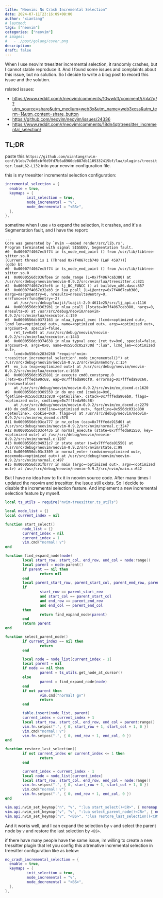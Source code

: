 ```yaml
---
title: "Neovim: No Crash Incremental Selection"
date: 2024-07-11T23:16:09+08:00
author: "xiantang"
# lastmod: 
tags: ["neovim"]
categories: ["neovim"]
# images:
#   - ./post/golang/cover.png
description:
draft: false
---
```



When I use neovim treesitter incremental selection, it randomly crashes, but I cannot stable reproduce it. And I found some issues and complaints about this issue, but no solution. So I decide to write a blog post to record this issue and the solution.

related issues:
* https://www.reddit.com/r/neovim/comments/10wwkft/comment/j7qla2q/?utm_source=share&utm_medium=web3x&utm_name=web3xcss&utm_term=1&utm_content=share_button
* https://github.com/neovim/neovim/issues/24336
* https://www.reddit.com/r/neovim/comments/18dn4qt/treesitter_incremental_selection/

## TL;DR

paste this `https://github.com/xiantang/nvim-conf/blob/7c0d6cbf6d9fd7b6a8960de887db1109332419bf/lua/plugins/treesitter.lua#L62-L132` into your neovim configuration file.


this is my treesitter incremental selection configuration:

```lua
incremental_selection = {
  enable = true,
  keymaps = {
          init_selection = true,
          node_incremental = "v",
          node_decremental = "<BS>",
  },
},

```


sometime when I use `v` to expand the selection, it crashes, and it's a Segmentation fault, and I have the report:

```shell
...
Core was generated by `nvim --embed render/src/lib.rs'.
Program terminated with signal SIGSEGV, Segmentation fault.
#0  0x00007f4067ec5f74 in ts_node_end_point () from /usr/lib/libtree-sitter.so.0
[Current thread is 1 (Thread 0x7f4067ccb740 (LWP 4597))]
(gdb) bt
#0  0x00007f4067ec5f74 in ts_node_end_point () from /usr/lib/libtree-sitter.so.0
#1  0x0000556dc036fbee in node_range (L=0x7f4067cab380) at /usr/src/debug/neovim/neovim-0.9.2/src/nvim/lua/treesitter.c:821
#2  0x00007f4067e1fef6 in lj_BC_FUNCC () at buildvm_x86.dasc:857
#3  0x00007f4067e32ab3 in lua_pcall (L=L@entry=0x7f4067cab380, nargs=nargs@entry=0, nresults=nresults@entry=0, errfunc=errfunc@entry=-2)
    at /usr/src/debug/luajit/luajit-2.0-4611e25/src/lj_api.c:1116
#4  0x0000556dc03639b1 in nlua_pcall (lstate=0x7f4067cab380, nargs=0, nresults=0) at /usr/src/debug/neovim/neovim-0.9.2/src/nvim/lua/executor.c:159
#5  0x0000556dc0373163 in nlua_typval_exec (lcmd=<optimized out>, lcmd_len=<optimized out>, name=<optimized out>, args=<optimized out>, argcount=0, special=false,
    ret_tv=0x0) at /usr/src/debug/neovim/neovim-0.9.2/src/nvim/lua/executor.c:1443
#6  0x0000556dc0374638 in nlua_typval_exec (ret_tv=0x0, special=false, argcount=0, args=0x0, name=0x556dc052730d ":lua", lcmd_len=<optimized out>,
    lcmd=0x556dc283d260 "require'nvim-treesitter.incremental_selection'.node_incremental()") at /usr/src/debug/neovim/neovim-0.9.2/src/nvim/memory.c:134
#7  ex_lua (eap=<optimized out>) at /usr/src/debug/neovim/neovim-0.9.2/src/nvim/lua/executor.c:1639
#8  0x0000556dc0515881 in execute_cmd0.constprop.0 (retv=0x7fffeda90c68, eap=0x7fffeda90cf0, errormsg=0x7fffeda90c60, preview=false)
    at /usr/src/debug/neovim/neovim-0.9.2/src/nvim/ex_docmd.c:1620
#9  0x0000556dc0309559 in do_one_cmd (cookie=0x0, fgetline=0x556dc031c830 <getexline>, cstack=0x7fffeda90eb0, flags=<optimized out>, cmdlinep=0x7fffeda90c58)
    at /usr/src/debug/neovim/neovim-0.9.2/src/nvim/ex_docmd.c:2279
#10 do_cmdline (cmdline=<optimized out>, fgetline=0x556dc031c830 <getexline>, cookie=0x0, flags=0) at /usr/src/debug/neovim/neovim-0.9.2/src/nvim/ex_docmd.c:578
#11 0x0000556dc03ca777 in nv_colon (cap=0x7fffeda915d0) at /usr/src/debug/neovim/neovim-0.9.2/src/nvim/normal.c:3247
#12 0x0000556dc03c4436 in normal_execute (state=0x7fffeda91550, key=<optimized out>) at /usr/src/debug/neovim/neovim-0.9.2/src/nvim/normal.c:1207
#13 0x0000556dc04931c7 in state_enter (s=0x7fffeda91550) at /usr/src/debug/neovim/neovim-0.9.2/src/nvim/state.c:99
#14 0x0000556dc03c3309 in normal_enter (cmdwin=<optimized out>, noexmode=<optimized out>) at /usr/src/debug/neovim/neovim-0.9.2/src/nvim/normal.c:497
#15 0x0000556dc01fb777 in main (argc=<optimized out>, argv=<optimized out>) at /usr/src/debug/neovim/neovim-0.9.2/src/nvim/main.c:642
```


But I have no idea how to fix it in neovim source code. After many times I updated the neovim and treesitter, the issue still exists. So I decide to disable the incremental selection feature. And implement a new incremental selection feature by myself. 

```lua
local ts_utils = require("nvim-treesitter.ts_utils")

local node_list = {}
local current_index = nil

function start_select()
        node_list = {}
        current_index = nil
        current_index = 1
        vim.cmd("normal! v")
end

function find_expand_node(node)
        local start_row, start_col, end_row, end_col = node:range()
        local parent = node:parent()
        if parent == nil then
                return nil
        end
        local parent_start_row, parent_start_col, parent_end_row, parent_end_col = parent:range()
        if
                start_row == parent_start_row
                and start_col == parent_start_col
                and end_row == parent_end_row
                and end_col == parent_end_col
        then
                return find_expand_node(parent)
        end
        return parent
end

function select_parent_node()
        if current_index == nil then
                return
        end

        local node = node_list[current_index - 1]
        local parent = nil
        if node == nil then
                parent = ts_utils.get_node_at_cursor()
        else
                parent = find_expand_node(node)
        end
        if not parent then
                vim.cmd("normal! gv")
                return
        end

        table.insert(node_list, parent)
        current_index = current_index + 1
        local start_row, start_col, end_row, end_col = parent:range()
        vim.fn.setpos(".", { 0, start_row + 1, start_col + 1, 0 })
        vim.cmd("normal! v")
        vim.fn.setpos(".", { 0, end_row + 1, end_col, 0 })
end

function restore_last_selection()
        if not current_index or current_index <= 1 then
                return
        end

        current_index = current_index - 1
        local node = node_list[current_index]
        local start_row, start_col, end_row, end_col = node:range()
        vim.fn.setpos(".", { 0, start_row + 1, start_col + 1, 0 })
        vim.cmd("normal! v")
        vim.fn.setpos(".", { 0, end_row + 1, end_col, 0 })
end

vim.api.nvim_set_keymap("n", "v", ":lua start_select()<CR>", { noremap = true, silent = true })
vim.api.nvim_set_keymap("v", "v", ":lua select_parent_node()<CR>", { noremap = true, silent = true })
vim.api.nvim_set_keymap("v", "<BS>", ":lua restore_last_selection()<CR>", { noremap = true, silent = true })

```

And it works well, and I can expand the selection by `v` and select the parent node by `v` and restore the last selection by `<BS>`.


if there have many people have the same issue, im willing to create a new tressitter plugin that let you config this altrenative incremental selection in treesitter configuration like as below:

```lua
no_crash_incremental_selection = {
  enable = true,
  keymaps = {
          init_selection = true,
          node_incremental = "v",
          node_decremental = "<BS>",
  },
},


